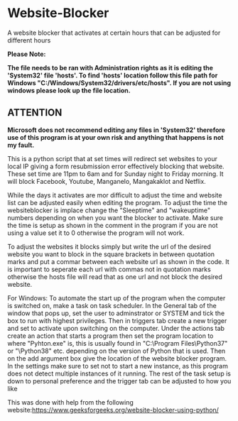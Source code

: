 # Website-Blocker
A website blocker that activates at certain hours that can be adjusted for different hours

**Please Note:**

**The file needs to be ran with Administration rights as it is editing the 'System32' file 'hosts'.
To find 'hosts' location follow this file path for Windows "C:/Windows/System32/drivers/etc/hosts". If you are not using windows please look up the file location.**

**<h2>ATTENTION</h2>
Microsoft does not recommend editing any files in 'System32' therefore use of this program is at your own risk and anything that happens is not my fault.**

This is a python script that at set times will redirect set websites to your local IP giving a form resubmission error effectively blocking that website. These set time are 11pm to 6am and for Sunday night to Friday morning. It will block Facebook, Youtube, Manganelo, Mangakaklot and Netflix.

While the days it activates are mor difficult to adjust the time and website list can be adjusted easily when editing the program. To adjust the time the websiteblocker is implace change the "Sleeptime" and "wakeuptime" numbers depending on when you want the blocker to activate. Make sure the time is setup as shown in the comment in the program if you are not using a value set it to 0 otherwise the program will not work.

To adjust the websites it blocks simply but write the url of the desired website you want to block in the square brackets in between quotation marks and put a commar between each website url as shown in the code. It is important to seperate each url with commas not in quotation marks otherwise the hosts file will read that as one url and not block the desired website.

For Windows: To automate the start up of the program when the computer is switched on, make a task on task scheduler. In the General tab of the window that pops up, set the user to adminstrator or SYSTEM and tick the box to run with highest privileges. Then in triggers tab create a new trigger and set to activate upon switching on the computer. Under the actions tab create an action that starts a program then set the program location to where "Pyhton.exe" is, this is usually found in "C:\Program Files\Python37" or "\Python38" etc. depending on the version of Python that is used. Then on the add argument box give the location of the website blocker program. In the settings make sure to set not to start a new instance, as this program does not detect multiple instances of it running. The rest of the task setup is down to personal preference and the trigger tab can be adjusted to how you like

This was done with help from the following website:https://www.geeksforgeeks.org/website-blocker-using-python/
